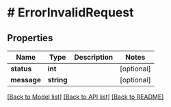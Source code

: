 # # ErrorInvalidRequest

## Properties

Name | Type | Description | Notes
------------ | ------------- | ------------- | -------------
**status** | **int** |  | [optional] 
**message** | **string** |  | [optional] 

[[Back to Model list]](../../README.md#documentation-for-models) [[Back to API list]](../../README.md#documentation-for-api-endpoints) [[Back to README]](../../README.md)


